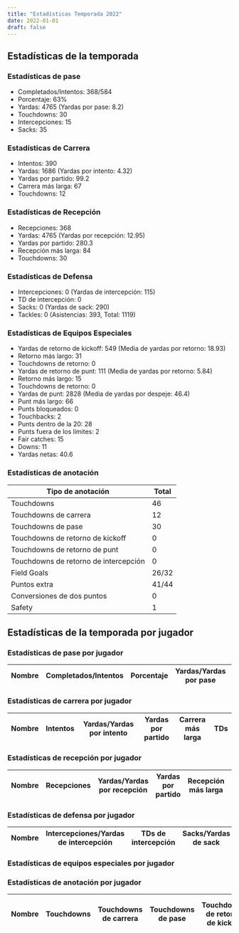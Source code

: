 ```yaml
---
title: "Estadísticas Temporada 2022"
date: 2022-01-01
draft: false
---
```


## Estadísticas de la temporada
### Estadísticas de pase
* Completados/Intentos: 368/584
* Porcentaje: 63%
* Yardas: 4765 (Yardas por pase: 8.2)
* Touchdowns: 30
* Intercepciones: 15
* Sacks: 35

### Estadísticas de Carrera
* Intentos: 390
* Yardas: 1686 (Yardas por intento: 4.32)
* Yardas por partido: 99.2
* Carrera más larga: 67
* Touchdowns: 12

### Estadísticas de Recepción
* Recepciones: 368
* Yardas: 4765 (Yardas por recepción: 12.95)
* Yardas por partido: 280.3
* Recepción más larga: 84
* Touchdowns: 30

### Estadísticas de Defensa
* Intercepciones: 0 (Yardas de intercepción: 115)
* TD de intercepción: 0
* Sacks: 0 (Yardas de sack: 290)
* Tackles: 0 (Asistencias: 393, Total: 1119)

### Estadísticas de Equipos Especiales
* Yardas de retorno de kickoff: 549 (Media de yardas por retorno: 18.93)
* Retorno más largo: 31
* Touchdowns de retorno: 0
* Yardas de retorno de punt: 111 (Media de yardas por retorno: 5.84)
* Retorno más largo: 15
* Touchdowns de retorno: 0
* Yardas de punt: 2828 (Media de yardas por despeje: 46.4)
* Punt más largo: 66
* Punts bloqueados: 0
* Touchbacks: 2
* Punts dentro de la 20: 28
* Punts fuera de los límites: 2
* Fair catches: 15
* Downs: 11
* Yardas netas: 40.6

### Estadísticas de anotación
| Tipo de anotación | Total |
|-------------------|-------|
| Touchdowns | 46 |
| Touchdowns de carrera | 12 |
| Touchdowns de pase | 30 |
| Touchdowns de retorno de kickoff | 0 |
| Touchdowns de retorno de punt | 0 |
| Touchdowns de retorno de intercepción | 0 |
| Field Goals | 26/32 |
| Puntos extra | 41/44 |
| Conversiones de dos puntos | 0 |
| Safety | 1 |

## Estadísticas de la temporada por jugador
### Estadísticas de pase por jugador
| Nombre | Completados/Intentos | Porcentaje | Yardas/Yardas por pase | TDs | Intercepciones | Sacks |
|--------|----------------------|------------|------------------------|-----|----------------|-------|


### Estadísticas de carrera por jugador
| Nombre | Intentos | Yardas/Yardas por intento | Yardas por partido | Carrera más larga | TDs |
|--------|----------|--------------------------|--------------------|-------------------|-----|


### Estadísticas de recepción por jugador
| Nombre | Recepciones | Yardas/Yardas por recepción | Yardas por partido | Recepción más larga | TDs |
|--------|-------------|----------------------------|--------------------|---------------------|-----|


### Estadísticas de defensa por jugador
| Nombre | Intercepciones/Yardas de intercepción | TDs de intercepción | Sacks/Yardas de sack | Tackles/Asistencias/Total |
|--------|--------------------------------------|---------------------|-----------------------|--------------------------|


### Estadísticas de equipos especiales por jugador
<!-- Puedes agregar aquí tablas para KickoffReturn, PuntReturn, Punting, Kicking si lo necesitas -->

### Estadísticas de anotación por jugador
| Nombre | Touchdowns | Touchdowns de carrera | Touchdowns de pase | Touchdowns de retorno de kickoff | Touchdowns de retorno de punt | Touchdowns de retorno de intercepción | Field Goals | Puntos extra | Conversiones de dos puntos | Safety |
|--------|------------|----------------|---------------------|----------------------------------|-------------------------------|----------------------------------|------------|--------------|--------------------------|--------|
